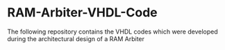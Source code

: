 RAM-Arbiter-VHDL-Code
=====================

The following repository contains the VHDL codes which were developed during the architectural design of a RAM Arbiter
